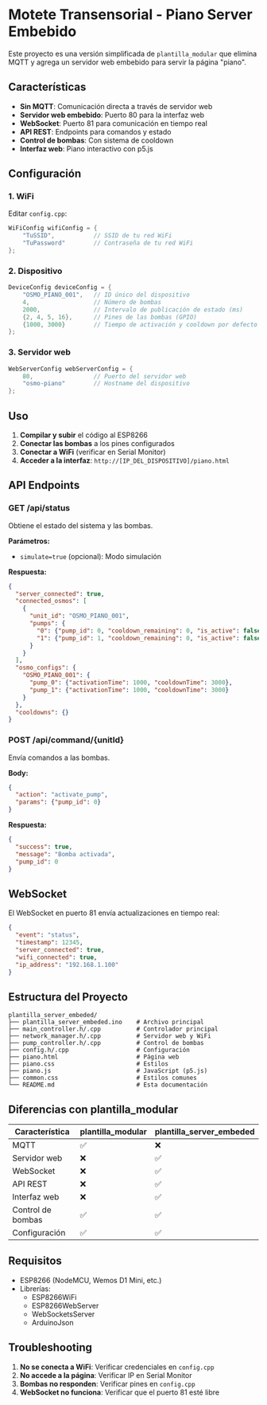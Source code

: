 # Motete Transensorial - Piano Server Embebido

Este proyecto es una versión simplificada de `plantilla_modular` que elimina MQTT y agrega un servidor web embebido para servir la página "piano".

## Características

- **Sin MQTT**: Comunicación directa a través de servidor web
- **Servidor web embebido**: Puerto 80 para la interfaz web
- **WebSocket**: Puerto 81 para comunicación en tiempo real
- **API REST**: Endpoints para comandos y estado
- **Control de bombas**: Con sistema de cooldown
- **Interfaz web**: Piano interactivo con p5.js

## Configuración

### 1. WiFi
Editar `config.cpp`:
```cpp
WiFiConfig wifiConfig = {
    "TuSSID",           // SSID de tu red WiFi
    "TuPassword"        // Contraseña de tu red WiFi
};
```

### 2. Dispositivo
```cpp
DeviceConfig deviceConfig = {
    "OSMO_PIANO_001",   // ID único del dispositivo
    4,                  // Número de bombas
    2000,               // Intervalo de publicación de estado (ms)
    {2, 4, 5, 16},      // Pines de las bombas (GPIO)
    {1000, 3000}        // Tiempo de activación y cooldown por defecto (ms)
};
```

### 3. Servidor web
```cpp
WebServerConfig webServerConfig = {
    80,                 // Puerto del servidor web
    "osmo-piano"        // Hostname del dispositivo
};
```

## Uso

1. **Compilar y subir** el código al ESP8266
2. **Conectar las bombas** a los pines configurados
3. **Conectar a WiFi** (verificar en Serial Monitor)
4. **Acceder a la interfaz**: `http://[IP_DEL_DISPOSITIVO]/piano.html`

## API Endpoints

### GET /api/status
Obtiene el estado del sistema y las bombas.

**Parámetros:**
- `simulate=true` (opcional): Modo simulación

**Respuesta:**
```json
{
  "server_connected": true,
  "connected_osmos": [
    {
      "unit_id": "OSMO_PIANO_001",
      "pumps": {
        "0": {"pump_id": 0, "cooldown_remaining": 0, "is_active": false},
        "1": {"pump_id": 1, "cooldown_remaining": 0, "is_active": false}
      }
    }
  ],
  "osmo_configs": {
    "OSMO_PIANO_001": {
      "pump_0": {"activationTime": 1000, "cooldownTime": 3000},
      "pump_1": {"activationTime": 1000, "cooldownTime": 3000}
    }
  },
  "cooldowns": {}
}
```

### POST /api/command/{unitId}
Envía comandos a las bombas.

**Body:**
```json
{
  "action": "activate_pump",
  "params": {"pump_id": 0}
}
```

**Respuesta:**
```json
{
  "success": true,
  "message": "Bomba activada",
  "pump_id": 0
}
```

## WebSocket

El WebSocket en puerto 81 envía actualizaciones en tiempo real:

```json
{
  "event": "status",
  "timestamp": 12345,
  "server_connected": true,
  "wifi_connected": true,
  "ip_address": "192.168.1.100"
}
```

## Estructura del Proyecto

```
plantilla_server_embeded/
├── plantilla_server_embeded.ino    # Archivo principal
├── main_controller.h/.cpp          # Controlador principal
├── network_manager.h/.cpp          # Servidor web y WiFi
├── pump_controller.h/.cpp          # Control de bombas
├── config.h/.cpp                   # Configuración
├── piano.html                      # Página web
├── piano.css                       # Estilos
├── piano.js                        # JavaScript (p5.js)
├── common.css                      # Estilos comunes
└── README.md                       # Esta documentación
```

## Diferencias con plantilla_modular

| Característica | plantilla_modular | plantilla_server_embeded |
|----------------|-------------------|--------------------------|
| MQTT | ✅ | ❌ |
| Servidor web | ❌ | ✅ |
| WebSocket | ❌ | ✅ |
| API REST | ❌ | ✅ |
| Interfaz web | ❌ | ✅ |
| Control de bombas | ✅ | ✅ |
| Configuración | ✅ | ✅ |

## Requisitos

- ESP8266 (NodeMCU, Wemos D1 Mini, etc.)
- Librerías:
  - ESP8266WiFi
  - ESP8266WebServer
  - WebSocketsServer
  - ArduinoJson

## Troubleshooting

1. **No se conecta a WiFi**: Verificar credenciales en `config.cpp`
2. **No accede a la página**: Verificar IP en Serial Monitor
3. **Bombas no responden**: Verificar pines en `config.cpp`
4. **WebSocket no funciona**: Verificar que el puerto 81 esté libre
